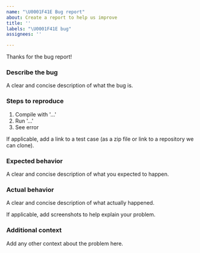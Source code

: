 ```yaml
---
name: "\U0001F41E Bug report"
about: Create a report to help us improve
title: ''
labels: "\U0001F41E bug"
assignees: ''

---
```


Thanks for the bug report!

### Describe the bug

A clear and concise description of what the bug is.

### Steps to reproduce

1. Compile with '…'
2. Run '…'
3. See error

If applicable, add a link to a test case (as a zip file or link to a repository we can clone).

### Expected behavior

A clear and concise description of what you expected to happen.

### Actual behavior

A clear and concise description of what actually happened.

If applicable, add screenshots to help explain your problem.

### Additional context

Add any other context about the problem here.
